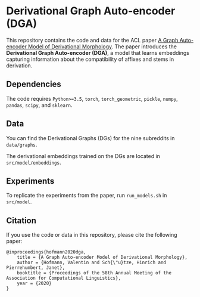 # Derivational Graph Auto-encoder (DGA)

This repository contains the code and data for the ACL paper [A Graph Auto-encoder Model of 
Derivational Morphology](https://www.aclweb.org/anthology/2020.acl-main.106.pdf).
The paper introduces the **Derivational Graph Auto-encoder (DGA)**, a model that learns 
embeddings capturing information about the compatibility of affixes and stems in derivation.

## Dependencies

The code requires `Python>=3.5`, `torch`, `torch_geometric`, `pickle`,  `numpy`, `pandas`, `scipy`, and `sklearn`.


## Data

You can find the Derivational Graphs (DGs) for the nine subreddits in `data/graphs`.

The derivational embeddings trained on the DGs are located in `src/model/embeddings`.

## Experiments

To replicate the experiments from the paper, run `run_models.sh` in `src/model`.

## Citation

If you use the code or data in this repository, please cite the following paper:

```
@inproceedings{hofmann2020dga,
    title = {A Graph Auto-encoder Model of Derivational Morphology},
    author = {Hofmann, Valentin and Sch{\"u}tze, Hinrich and Pierrehumbert, Janet},
    booktitle = {Proceedings of the 58th Annual Meeting of the Association for Computational Linguistics},
    year = {2020}
}

```
